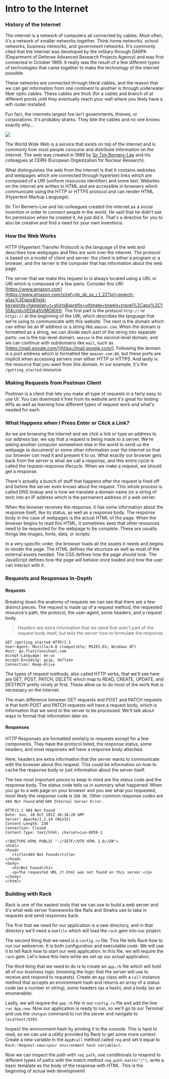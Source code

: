 # Intro to the Internet

### History of the Internet

The internet is a network of computers all connected by cables. Most often, it's a network of smaller networks together. Think home networks, school networks, business networks, and government networks. It's commonly cited that the internet was developed by the military through DARPA \(Department of Defense Advanced Research Projects Agency\) and was first connected in October 1969. It really was the result of a few different types of technologies that came together to make the technology of the internet possible.

These networks are connected through literal cables, and the reason that we can get information from one continent to another is through underwater fiber optic cables. These cables are thick \(for a cable\) and branch of at different points until they eventually reach your wall where you likely have a wifi router installed.

Fun fact, the internets largest foe isn't governments, thieves, or corporations. It's probably sharks. They bite the cables and no one knows exactly why...

![](https://media.giphy.com/media/14y3bdRzH8aT0k/giphy.gif)

The World Wide Web is a service that exists on top of the internet and is commonly how most people consume and distribute information on the internet. The web was created in 1989 by [Sir Tim Berners-Lee](https://en.wikipedia.org/wiki/Tim_Berners-Lee) and his colleagues at CERN \(European Organization for Nuclear Research\).

What distinguishes the web from the internet is that it contains websites and webpages which are connected through hypertext links which are composed of a URI \(uniform resources identifier\) and some text. Websites on the internet are written in HTML and are accessible in browsers which communicate using the HTTP or HTTPS protocol and can render HTML \(Hypertext Markup Language\).

Sir Tim Berners-Lee and his colleagues created the internet as a social invention in order to connect people in the world. He said that he didn't ask for permission when he created it, he just did it. That's a directive for you to also be creative and find a need for your own inventions.

### How the Web Works

HTTP \(Hypertext Transfer Protocol\) is the language of the web and describes how webpages and files are sent over the internet. The protocol is based on a model of client and server: the client is either a program or a browser, and the server is the computer that has information about the web page.

The server that we make this request to is always located using a URL or URI which is composed of a few parts. Consider this URI: [https://www.amazon.com](https://www.amazon.com/s/ref=nb_sb_ss_i_1_22?url=search-alias%3Daps&field-keywords=hawaiian+t+shirts&sprefix=ultimate+towels+travel%2Caps%2C155&crid=VEDA45VMD80H). The first part is the protocol `http://` or `https://` at the beginning of the URI, which describes the language that we're using to communicate with this website. The next is the domain which can either be an IP address or a string like `amazon.com`. When the domain is formatted as a string, we can divide each part of the string into separate parts: `com` is the top-level domain, `amazon` is the second-level domain, and we can continue with subdomains like `mail`, such as [https://mail.google.com/](https://mail.google.com/). Following the domain is a port address which is formatted like `amazon.com:80`, but these ports are implicit when accessing servers over either HTTP or HTTPS. And lastly is the resource that you want from this domain. In our example, it's the `/getting_started` resource.

### Making Requests from Postman Client

Postman is a client that lets you make all type of requests in a fairly easy to use UI. You can download it free from its website and it's great for testing APIs as well as learning how different types of request work and what's needed for each.

### What Happens when I Press Enter or Click a Link?

As we are browsing the internet and we click a link or type an address to our address bar, we say that a request is being made to a server. We're asking another computer somewhere else in the world to send us the webpage \(a document\) or some other information over the internet so that our browser can read it and present it to us. What exactly our browser gets back from the server is what we call a response, and this entire cycle is called the request-response lifecycle. When we make a request, we should get a response.

There's actually a bunch of stuff that happens after the request is fired off and before the server even knows about the request. This whole process is called DNS lookup and is how we translate a domain name \(or a string of text\) into an IP address which is the permanent address of a web server.

When the browser receives the response, it has some information about the response itself, like its status, as well as a response body. The response body in the case of webpages is the actual HTML of the page. When the browser begins to read this HTML, it sometimes sees that other resources need to be requested for the webpage to be complete. These are usually things like images, fonts, data, or scripts.

In a very specific order, the browser loads all the assets it needs and begins to render the page. The HTML defines the structure as well as most of the external assets needed. The CSS defines how the page should look. The JavaScript defines how the page will behave once loaded and how the user can interact with it.

### Requests and Responses In-Depth

#### Requests

Breaking down the anatomy of requests we can see that there are a few distinct pieces. The request is made up of a request method, the requested resource's path, the protocol, the user-agent, some headers, and a request body.

> Headers are extra information that we send that aren't part of the request body itself, but tells the server how to formulate the response.

```text
GET /getting_started HTTP/1.1
User-Agent: Mozilla/4.0 (compatible; MSIE5.01; Windows NT)
Host: go.flatironschool.com
Accept-Language: en-us
Accept-Encoding: gzip, deflate
Connection: Keep-Alive
```

The types of request methods, also called HTTP verbs, that we'll see here are GET, POST, PATCH, DELETE which map to READ, CREATE, UPDATE, and DESTROY pretty nicely at first. These allow us to do most of the work that is necessary on the internet.

The main difference between GET requests and POST and PATCH requests is that both POST and PATCH requests will have a request body, which is information that we send to the server to be processed. We'll talk about ways to format that information later on.

#### Responses

HTTP Responses are formatted similarly to requests except for a few components. They have the protocol listed, the response status, some headers, and most responses will have a response body attached.

Here, headers are extra information that the server wants to communicate with the browser about this request. This could be information on how to cache the response body or just information about the server itself.

The two most important pieces to keep in mind are the status code and the response body. The status code tells us in summary what happened. When you go to a web page on your browser and you see what you requested, most likely the response code is `200 OK`. Other common response codes are `404 Not Found` and `500 Internal Server Error`.

```text
HTTP/1.1 404 Not Found
Date: Sun, 18 Oct 2012 10:36:20 GMT
Server: Apache/2.2.14 (Win32)
Content-Length: 230
Connection: Closed
Content-Type: text/html; charset=iso-8859-1

<!DOCTYPE HTML PUBLIC "-//IETF//DTD HTML 2.0//EN">
<html>
<head>
   <title>404 Not Found</title>
</head>
<body>
   <h1>Not Found</h1>
   <p>The requested URL /t.html was not found on this server.</p>
</body>
</html>
```

### Building with Rack

Rack is one of the easiest tools that we can use to build a web server and it's what web server frameworks like Rails and Sinatra use to take in requests and send responses back.

The first that we need for our application is a new directory, and in that directory we'll need a `Gemfile` which will load the `rack` gem into our project.

The second thing that we need is a `config.ru` file. This file tells Rack how to run our webserver. It is both configuration and executable code. We will use it to tell Rack how to start our web application. In this file, we will require the `rack` gem. Let's leave this here while we set up our actual application.

The third thing that we need to do is to create an `app.rb` file which will hold all of our business logic \(meaning the logic that the server will use to receive and respond to requests\). Create an `App` class with a `call` instance method that accepts an environment hash and returns an array of a status code \(as a number or string\), some headers \(as a hash\), and a body \(as an enumerable\).

Lastly, we will require the `app.rb` file in our `config.ru` file and add the line `run App.new`. Now our application is ready to run, so we'll go to our Terminal and use the `shotgun` command to run the server and navigate to `localhost:9393`.

Inspect the environment hash by printing it to the console. This is hard to read, so we can use a utility provided by Rack to get some more context. Create a new variable in the `App#call` method called `req` and set it equal to `Rack::Request.new(<your environment hash variable>)`.

Now we can inspect the path with `req.path`, use conditionals to respond to different types of paths with the match method `req.path.match("/")`, write a basic template as the body of the response with HTML. This is the beginning of actual web development!
